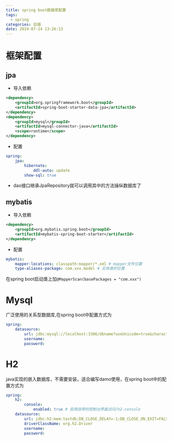 ```yaml
---
title: spring boot数据库配置
tags:
  - spring
categories: 后端
date: 2019-07-24 13:26:13
---
```


# 框架配置

## jpa

- 导入依赖
<!-- more -->
``` xml
<dependency>
	<groupId>org.springframework.boot</groupId>
	<artifactId>spring-boot-starter-data-jpa</artifactId>
</dependency>
<dependency>
	<groupId>mysql</groupId>
	<artifactId>mysql-connector-java</artifactId>
	<scope>runtime</scope>
</dependency>

```

- 配置

``` yaml
spring: 
    jpa: 
        hibernate: 
            ddl-auto: update
        show-sql: true
```

- dao接口继承JpaRepository就可以调用其中的方法操纵数据库了

## mybatis

- 导入依赖

``` xml
<dependency>
	<groupId>org.mybatis.spring.boot</groupId>
	<artifactId>mybatis-spring-boot-starter</artifactId>
</dependency>
```
- 配置

``` yaml
mybatis:
    mapper-locations: classpath:mapper/*.xml # mapper文件位置
    type-aliases-package: com.xxx.model # 实体类的位置
```

在spring boot启动类上加`@MapperScan(basePackages = "com.xxx")`

# Mysql

广泛使用的关系型数据库,在spring boot中配置方式为

```yaml
spring:
    datasource:
        url: jdbc:mysql://localhost:3306/dbname?useUnicode=true&characterEncoding=utf8&useSSL=false
        username: 
        password:
```

# H2

java实现的嵌入数据库，不需要安装，适合编写damo使用，在spring boot中的配置方式为

```yaml
spring:
    h2:
        console:
            enabled: true # 启用自带的控制台界面访问/h2-console
    datasource:
        url: jdbc:h2:mem:testdb;DB_CLOSE_DELAY=-1;DB_CLOSE_ON_EXIT=FALSE
        driverClassName: org.h2.Driver
        username: 
        password:
```